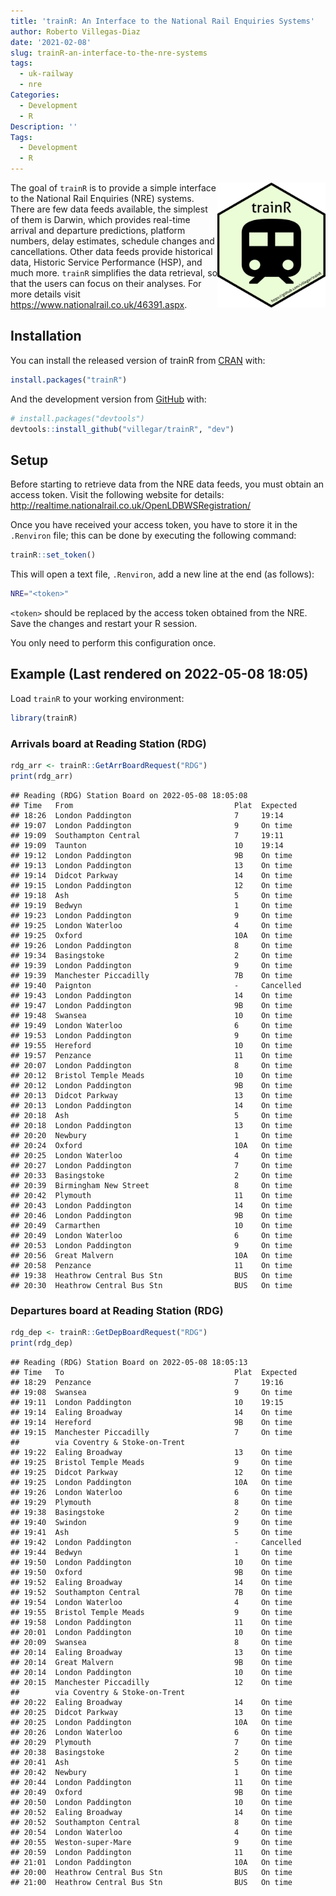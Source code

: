 ```yaml
---
title: 'trainR: An Interface to the National Rail Enquiries Systems'
author: Roberto Villegas-Diaz
date: '2021-02-08'
slug: trainR-an-interface-to-the-nre-systems
tags:
  - uk-railway
  - nre
Categories:
  - Development
  - R
Description: ''
Tags:
  - Development
  - R
---
```


<img src="https://raw.githubusercontent.com/villegar/trainR/main/inst/images/logo.png" alt="logo" align="right" height=200px/>

The goal of `trainR` is to provide a simple interface to the 
National Rail Enquiries (NRE) systems. There are few data feeds 
available, the simplest of them is Darwin, which provides real-time 
arrival and departure predictions, platform numbers, delay estimates, 
schedule changes and cancellations. Other data feeds provide historical 
data, Historic Service Performance (HSP), and much more. `trainR` 
simplifies the data retrieval, so that the users can focus on their 
analyses. For more details visit 
https://www.nationalrail.co.uk/46391.aspx.

## Installation

You can install the released version of trainR from [CRAN](https://CRAN.R-project.org) with:

``` r
install.packages("trainR")
```

And the development version from [GitHub](https://github.com/) with:

``` r
# install.packages("devtools")
devtools::install_github("villegar/trainR", "dev")
```

## Setup
Before starting to retrieve data from the NRE data feeds, you must obtain an access token. 
Visit the following website for details: http://realtime.nationalrail.co.uk/OpenLDBWSRegistration/

Once you have received your access token, you have to store it in the `.Renviron` file; this can be 
done by executing the following command:


```r
trainR::set_token()
```

This will open a text file, `.Renviron`, add a new line at the end (as follows):

```bash
NRE="<token>"
```

`<token>` should be replaced by the access token obtained from the NRE. Save the changes and restart 
your R session.

You only need to perform this configuration once.

## Example (Last rendered on 2022-05-08 18:05)

Load `trainR` to your working environment:

```r
library(trainR)
```

### Arrivals board at Reading Station (RDG)


```r
rdg_arr <- trainR::GetArrBoardRequest("RDG")
print(rdg_arr)
```

```
## Reading (RDG) Station Board on 2022-05-08 18:05:08
## Time   From                                    Plat  Expected
## 18:26  London Paddington                       7     19:14
## 19:07  London Paddington                       9     On time
## 19:09  Southampton Central                     7     19:11
## 19:09  Taunton                                 10    19:14
## 19:12  London Paddington                       9B    On time
## 19:13  London Paddington                       13    On time
## 19:14  Didcot Parkway                          14    On time
## 19:15  London Paddington                       12    On time
## 19:18  Ash                                     5     On time
## 19:19  Bedwyn                                  1     On time
## 19:23  London Paddington                       9     On time
## 19:25  London Waterloo                         4     On time
## 19:25  Oxford                                  10A   On time
## 19:26  London Paddington                       8     On time
## 19:34  Basingstoke                             2     On time
## 19:39  London Paddington                       9     On time
## 19:39  Manchester Piccadilly                   7B    On time
## 19:40  Paignton                                -     Cancelled
## 19:43  London Paddington                       14    On time
## 19:47  London Paddington                       9B    On time
## 19:48  Swansea                                 10    On time
## 19:49  London Waterloo                         6     On time
## 19:53  London Paddington                       9     On time
## 19:55  Hereford                                10    On time
## 19:57  Penzance                                11    On time
## 20:07  London Paddington                       8     On time
## 20:12  Bristol Temple Meads                    10    On time
## 20:12  London Paddington                       9B    On time
## 20:13  Didcot Parkway                          13    On time
## 20:13  London Paddington                       14    On time
## 20:18  Ash                                     5     On time
## 20:18  London Paddington                       13    On time
## 20:20  Newbury                                 1     On time
## 20:24  Oxford                                  10A   On time
## 20:25  London Waterloo                         4     On time
## 20:27  London Paddington                       7     On time
## 20:33  Basingstoke                             2     On time
## 20:39  Birmingham New Street                   8     On time
## 20:42  Plymouth                                11    On time
## 20:43  London Paddington                       14    On time
## 20:46  London Paddington                       9B    On time
## 20:49  Carmarthen                              10    On time
## 20:49  London Waterloo                         6     On time
## 20:53  London Paddington                       9     On time
## 20:56  Great Malvern                           10A   On time
## 20:58  Penzance                                11    On time
## 19:38  Heathrow Central Bus Stn                BUS   On time
## 20:30  Heathrow Central Bus Stn                BUS   On time
```

### Departures board at Reading Station (RDG)


```r
rdg_dep <- trainR::GetDepBoardRequest("RDG")
print(rdg_dep)
```

```
## Reading (RDG) Station Board on 2022-05-08 18:05:13
## Time   To                                      Plat  Expected
## 18:29  Penzance                                7     19:16
## 19:08  Swansea                                 9     On time
## 19:11  London Paddington                       10    19:15
## 19:14  Ealing Broadway                         14    On time
## 19:14  Hereford                                9B    On time
## 19:15  Manchester Piccadilly                   7     On time
##        via Coventry & Stoke-on-Trent           
## 19:22  Ealing Broadway                         13    On time
## 19:25  Bristol Temple Meads                    9     On time
## 19:25  Didcot Parkway                          12    On time
## 19:25  London Paddington                       10A   On time
## 19:26  London Waterloo                         6     On time
## 19:29  Plymouth                                8     On time
## 19:38  Basingstoke                             2     On time
## 19:40  Swindon                                 9     On time
## 19:41  Ash                                     5     On time
## 19:42  London Paddington                       -     Cancelled
## 19:44  Bedwyn                                  1     On time
## 19:50  London Paddington                       10    On time
## 19:50  Oxford                                  9B    On time
## 19:52  Ealing Broadway                         14    On time
## 19:52  Southampton Central                     7B    On time
## 19:54  London Waterloo                         4     On time
## 19:55  Bristol Temple Meads                    9     On time
## 19:58  London Paddington                       11    On time
## 20:01  London Paddington                       10    On time
## 20:09  Swansea                                 8     On time
## 20:14  Ealing Broadway                         13    On time
## 20:14  Great Malvern                           9B    On time
## 20:14  London Paddington                       10    On time
## 20:15  Manchester Piccadilly                   12    On time
##        via Coventry & Stoke-on-Trent           
## 20:22  Ealing Broadway                         14    On time
## 20:25  Didcot Parkway                          13    On time
## 20:25  London Paddington                       10A   On time
## 20:26  London Waterloo                         6     On time
## 20:29  Plymouth                                7     On time
## 20:38  Basingstoke                             2     On time
## 20:41  Ash                                     5     On time
## 20:42  Newbury                                 1     On time
## 20:44  London Paddington                       11    On time
## 20:49  Oxford                                  9B    On time
## 20:50  London Paddington                       10    On time
## 20:52  Ealing Broadway                         14    On time
## 20:52  Southampton Central                     8     On time
## 20:54  London Waterloo                         4     On time
## 20:55  Weston-super-Mare                       9     On time
## 20:59  London Paddington                       11    On time
## 21:01  London Paddington                       10A   On time
## 20:00  Heathrow Central Bus Stn                BUS   On time
## 21:00  Heathrow Central Bus Stn                BUS   On time
```
